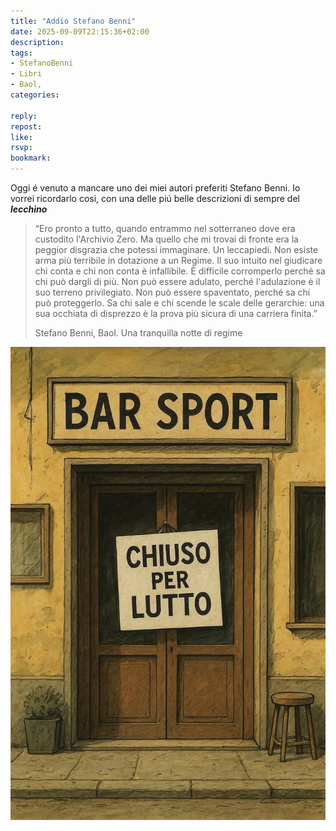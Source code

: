 ```yaml
---
title: "Addio Stefano Benni"
date: 2025-09-09T22:15:36+02:00
description:
tags:
- StefanoBenni
- Libri
- Baol,
categories:

reply:
repost:
like:
rsvp:
bookmark:
---
```


Oggi é venuto a mancare uno dei miei autori preferiti Stefano Benni. Io vorrei ricordarlo cosi, con una delle piú belle descrizioni di sempre del __*lecchino*__

> “Ero pronto a tutto, quando entrammo nel sotterraneo dove era custodito l'Archivio Zero.
> Ma quello che mi trovai di fronte era la peggior disgrazia che potessi immaginare.
> Un leccapiedi.
> Non esiste arma più terribile in dotazione a un Regime. Il suo intuito nel giudicare chi conta e chi non conta è infallibile. È difficile corromperlo perché sa chi può dargli di più. Non può essere adulato, perché l'adulazione è il suo terreno privilegiato. Non può essere spaventato, perché sa chi può proteggerlo. Sa chi sale e chi scende le scale delle gerarchie: una sua occhiata di disprezzo è la prova più sicura di una carriera finita.”
>
> Stefano Benni, Baol. Una tranquilla notte di regime

![cover.jpg](cover.jpg)
